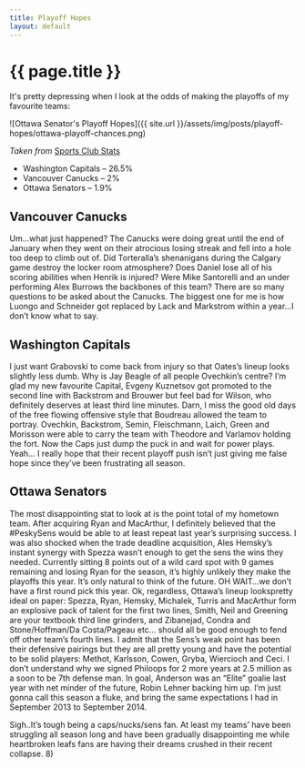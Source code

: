 ```yaml
---
title: Playoff Hopes
layout: default
---
```

# {{ page.title }}

It's pretty depressing when I look at the odds of making the playoffs of my favourite teams:

![Ottawa Senator's Playoff Hopes]({{ site.url }}/assets/img/posts/playoff-hopes/ottawa-playoff-chances.png)

*Taken from* [Sports Club Stats](http://www.sportsclubstats.com/)

- Washington Capitals – 26.5%
- Vancouver Canucks – 2%
- Ottawa Senators – 1.9%

## Vancouver Canucks
Um…what just happened? The Canucks were doing great until the end of January when they went on their atrocious losing streak and fell into a hole too deep to climb out of. Did Torteralla’s shenanigans during the Calgary game destroy the locker room atmosphere? Does Daniel lose all of his scoring abilities when Henrik is injured? Were Mike Santorelli and an under performing Alex Burrows the backbones of this team? There are so many questions to be asked about the Canucks. The biggest one for me is how Luongo and Schneider got replaced by Lack and Markstrom within a year…I don’t know what to say.

## Washington Capitals
I just want Grabovski to come back from injury so that Oates’s lineup looks slightly less dumb. Why is Jay Beagle of all people Ovechkin’s centre? I’m glad my new favourite Capital, Evgeny Kuznetsov got promoted to the second line with Backstrom and Brouwer but feel bad for Wilson, who definitely deserves at least third line minutes. Darn, I miss the good old days of the free flowing offensive style that Boudreau allowed the team to portray. Ovechkin, Backstrom, Semin, Fleischmann, Laich, Green and Morisson were able to carry the team with Theodore and Varlamov holding the fort. Now the Caps just dump the puck in and wait for power plays. Yeah… I really hope that their recent playoff push isn’t just giving me false hope since they’ve been frustrating all season.

## Ottawa Senators
The most disappointing stat to look at is the point total of my hometown team. After acquiring Ryan and MacArthur, I definitely believed that the #PeskySens would be able to at least repeat last year’s surprising success. I was also shocked when the trade deadline acquisition, Ales Hemsky’s instant synergy with Spezza wasn’t enough to get the sens the wins they needed. Currently sitting 8 points out of a wild card spot with 9 games remaining and losing Ryan for the season, it’s highly unlikely they make the playoffs this year. It’s only natural to think of the future. OH WAIT…we don’t have a first round pick this year. Ok, regardless, Ottawa’s lineup lookspretty ideal on paper:
Spezza, Ryan, Hemsky, Michalek, Turris and MacArthur form an explosive pack of talent for the first two lines, Smith, Neil and Greening are your textbook third line grinders, and Zibanejad, Condra and Stone/Hoffman/Da Costa/Pageau etc… should all be good enough to fend off other team’s fourth lines. I admit that the Sens’s weak point has been their defensive pairings but they are all pretty young and have the potential to be solid players: Methot, Karlsson, Cowen, Gryba, Wiercioch and Ceci. I don’t understand why we signed Philoops for 2 more years at 2.5 million as a soon to be 7th defense man. In goal, Anderson was an “Elite” goalie last year with net minder of the future, Robin Lehner backing him up. I’m just gonna call this season a fluke, and bring the same expectations I had in September 2013 to September 2014.
 
Sigh..It’s tough being a caps/nucks/sens fan. At least my teams’ have been struggling all season long and have been gradually disappointing me while heartbroken leafs fans are having their dreams crushed in their recent collapse. 8)
	